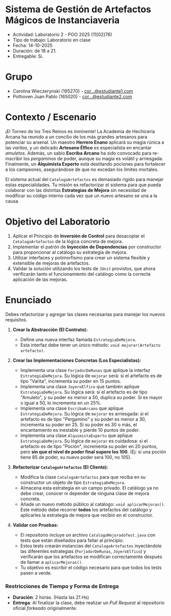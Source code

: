 # Sistema de Gestión de Artefactos Mágicos de Instanciaveria

* Actividad: Laboratorio 2 - POO 2025 (11[02]76)
* Tipo de trabajo: Laboratorio en clase
* Fecha: 14-10-2025
* Duración: de 18 a 21.
* Entregable: Si.

# Grupo

- Carolina Wieczerynski (195270) - cor...@estudiante1.com
- Pothoven Juan Pablo (165020) - cor...@estudiante2.com

# Contexto / Escenario

¡El Torneo de los Tres Reinos es inminente! La Academia de Hechicería Arcana ha reunido a un concilio de los más grandes artesanos para potenciar su arsenal. Un maestro **Herrero Enano** aplicará su magia rúnica a las _varitas_, y un delicado **Artesano Élfico** es especialista en encantar _amuletos_. Además, un sabio **Escriba Arcano** ha sido convocado para re-inscribir los _pergaminos_ de poder, aunque su magia es volátil y arriesgada. Finalmente, un **Alquimista Experto** está 
destilando pociones para fortalecer a los campeones, asegurándose de que no excedan los límites mortales.

El sistema actual del `CatalogoArtefactos` es demasiado rígido para manejar estas especialidades. Tu misión es refactorizar el sistema para que pueda colaborar con las distintas **Estrategias de Mejora** sin necesidad de modificar su código interno cada vez que un nuevo artesano se una a la causa.

# Objetivo del Laboratorio

1. Aplicar el Principio de **Inversión de Control** para desacoplar el `CatalogoArtefactos` de la lógica concreta de mejora.
2. Implementar el patrón de **Inyección de Dependencias** por constructor para proporcionar al catálogo su estrategia de mejora.
3. Utilizar interfaces y polimorfismo para crear un sistema flexible y extensible de mejoras de artefactos.
4. Validar la solución utilizando los tests de `JUnit` provistos, que ahora verificarán tanto el funcionamiento del catálogo como la correcta aplicación de las mejoras.

# Enunciado

Debes refactorizar y agregar las clases necesarias para manejar los nuevos requisitos.

1.  **Crear la Abstracción (El Contrato):**
    *   Define una nueva interfaz llamada `EstrategiaDeMejora`.
    *   Esta interfaz debe tener un único método: `void mejorar(Artefacto artefacto)`.

2.  **Crear las Implementaciones Concretas (Los Especialistas):**
    *   Implementa una clase `ForjadorDeRunas` que aplique la interfaz `EstrategiaDeMejora`. Su lógica de `mejorar` será: si el artefacto es de tipo "Varita", incrementa su poder en 15 puntos.
    *   Implementa una clase `JoyeroElfico` que también aplique `EstrategiaDeMejora`. Su lógica será: si el artefacto es de tipo "Amuleto", y su poder es menor a 50, duplica su poder. Si es mayor o igual a 50, lo incrementa en un 25%.
    *   Implementa una clase `EscribaArcano` que aplique `EstrategiaDeMejora`. Su lógica de `mejorar` es arriesgada: si el artefacto es de tipo "Pergamino" y su poder es menor a 30, incrementa su poder en 25. Si su poder es 30 o más, el encantamiento es inestable y pierde 10 puntos de poder.
    *   Implementa una clase `AlquimistaExperto` que aplique `EstrategiaDeMejora`. Su lógica de `mejorar` es cuidadosa: si el artefacto es de tipo "Poción", incrementa su poder en 20 puntos, pero **sin que el nivel de poder final supere los 100**. (Ej: si una poción tiene 85 de poder, su nuevo poder será 100, no 105).

3.  **Refactorizar `CatalogoArtefactos` (El Cliente):**
    *   Modifica la clase `CatalogoArtefactos` para que reciba en su constructor un objeto de tipo `EstrategiaDeMejora`.
    *   Almacena esta estrategia en un campo privado. El catálogo ya no debe crear, conocer ni depender de ninguna clase de mejora concreta.
    *   Añade un nuevo método público al catálogo: `void aplicarMejoras()`. Este método debe recorrer **todos** los artefactos del catálogo y aplicarles la estrategia de mejora que recibió en el constructor.

4.  **Validar con Pruebas:**
    *   El repositorio incluye un archivo `CatalogoMejoradoTest.java` con tests que están diseñados para fallar al principio.
    *   Estos tests crearán instancias del `CatalogoArtefactos` inyectándole las diferentes estrategias (`ForjadorDeRunas`, `JoyeroElfico`) y verificarán que los artefactos se modifican correctamente después de llamar a `aplicarMejoras()`.
    *   Tu objetivo es escribir el código necesario para que todos los tests pasen a verde.


### Restricciones de Tiempo y Forma de Entrega

- **Duración**: 2 horas. (Hasta las 21 Hs)
- **Entrega**: Al finalizar la clase, debe realizar un *Pull Request* al repositorio oficial *forkeado* originalmente.